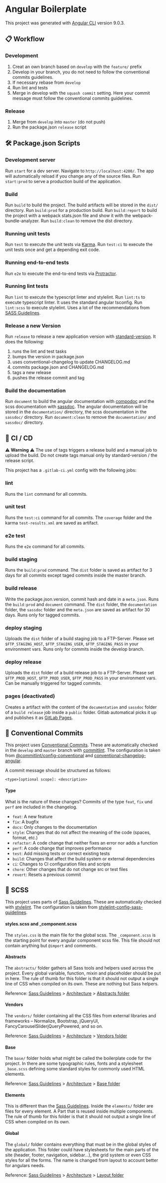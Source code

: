 # Angular Boilerplate

This project was generated with [Angular CLI](https://github.com/angular/angular-cli) version 9.0.3.

## 📋 Workflow

### Development

1. Creat an own branch based on `develop` with the `feature/` prefix
2. Develop in your branch, you do not need to follow the conventional commits guidelines.
3. If necessary rebase from `develop`
4. Run lint and tests
5. Merge in develop with the `squash commit` setting. Here your commit message must follow the conventional commits guidelines.

### Release

1. Merge from `develop` into `master` (do not push)
2. Run the package.json `release` script



## 🛠 Package.json Scripts

### Development server

Run `start` for a dev server. Navigate to `http://localhost:4200/`. The app will automatically reload if you change any of the source files.
Run `start:prod` to serve a production build of the application. 

### Build

Run `build` to build the project. The build artifacts will be stored in the `dist/` directory.
Run `build:prod` for a production build.
Run `build:report` to build the project with a webpack stats.json file and show it with the webpack-bundle-analyzer.
Run `build:clean` to remove the dist directory.

### Running unit tests

Run `test` to execute the unit tests via [Karma](https://karma-runner.github.io).
Run `test:ci` to execute the unit tests once and get a depending exit code.

### Running end-to-end tests

Run `e2e` to execute the end-to-end tests via [Protractor](http://www.protractortest.org/).

### Running lint tests

Run `lint` to execute the typescript linter and stylelint.
Run `lint:ts` to execute typescript linter. It uses the standard angular tsconfig.
Run `lint:scss` to execute stylelint. Uses a lot of the recommendations from [SASS Guidelines](https://sass-guidelin.es/).

### Release a new Version

Run `release` to release a new application version with [standard-version](https://github.com/conventional-changelog/standard-version).
It does the following:

1. runs the lint and test tasks
2. bumps the version in package.json
3. uses conventional-changelog to update CHANGELOG.md
4. commits package.json and CHANGELOG.md
5. tags a new release
6. pushes the release commit and tag

### Build the documentation

Run `document` to build the angular documentation with [compodoc](https://compodoc.app/) and the scss documentation with [sassdoc](http://sassdoc.com/). The angular documentation will be stored in the `documentation/` directory, the scss documentation in the `sassdoc/` directory.
Run `document:clean` to remove the `documentation/` and `sassdoc/` directory.



## 🤖 CI / CD

⚠ **Warning** ⚠ The use of tags triggers a release build and a manual job to upload the build. Do not create tags manual only by standard-version / the release script.

This project has a `.gitlab-ci.yml` config with the following jobs:

### lint
Runs the `lint` command for all commits.

### unit test
Runs the `test:ci` command for all commits. The `coverage` folder and the karma `test-results.xml` are saved as artifact.

### e2e test
Runs the `e2e` command for all commits.

### build staging
Runs the `build:prod` command. The `dist` folder is saved as artifact for 3 days for all commits except taged commits inside the master branch.

### build release
Write the package.json.version, commit hash and date in a `meta.json`. Runs the `build:prod` and `document` command. The `dist` folder, the `documentation` folder, the `sassdoc` folder and the `meta.json` are saved as artifact for 30 days. Runs only for tagged commits.

### deploy staging
Uploads the `dist` folder of a build staging job to a FTP-Server. Please set `$FTP_STAGING_HOST`, `$FTP_STAGING_USER`, `$FTP_STAGING_PASS` in your environment vars. Runs only for commits inside the develop branch.

### deploy release
Uploads the `dist` folder of a build release job to a FTP-Server. Please set `$FTP_PROD_HOST`, `$FTP_PROD_USER`, `$FTP_PROD_PASS` in your environment vars. Can be manually triggered for tagged commits.

### pages (deactivated)
Creates a artifact with the content of the `documentation` and `sassdoc` folder of a `build release` job inside a `public` folder. Gitlab automatical picks it up and publishes it as [GitLab Pages](https://docs.gitlab.com/ee/user/project/pages/).



## 🔏 Conventional Commits

This project uses [Conventional Commits](https://www.conventionalcommits.org/). These are automatically checked in the `develop` and `master` branch with [commitlint](https://conventional-changelog.github.io/commitlint/#/).
The configuration is taken from [@commitlint/config-conventional](https://www.npmjs.com/package/@commitlint/config-conventional) and [conventional-changelog-angular](https://www.npmjs.com/package/conventional-changelog-angular).

A commit message should be structured as follows:

`<type>[optional scope]: <description>`

#### Type

What is the nature of these changes? Commits of the type `feat`, `fix` und `perf` are included in the changelog.

- `feat`: A new feature
- `fix`: A bugfix
- `docs`: Only changes to the documentation
- `style`: Changes that do not affect the meaning of the code (spaces, format, etc.)
- `refactor`: A code change that neither fixes an error nor adds a function
- `perf`: A code change that improves performance
- `test`: Add missing tests or correct existing tests
- `build`: Changes that affect the build system or external dependencies
- `ci`: Changes to CI configuration files and scripts
- `chore`: Other changes that do not change src or test files
- `revert`: Resets a previous commit



## 🎀 SCSS

This project uses parts of [Sass Guidelines](https://sass-guidelin.es). These are automatically checked with [stylelint](https://stylelint.io/).
The configuration is taken from [stylelint-config-sass-guidelines](https://github.com/bjankord/stylelint-config-sass-guidelines).

#### styles.scss and _component.scss

The `styles.css` is the main file for the global scss. The `_component.scss` is the starting point for every angular component scss file. This file should not contain anything but `@import` and comments.

#### Abstracts

The `abstracts/` folder gathers all Sass tools and helpers used across the project. Every global variable, function, mixin and placeholder should be put in here.
The rule of thumb for this folder is that it should not output a single line of CSS when compiled on its own. These are nothing but Sass helpers.

Reference: [Sass Guidelines](http://sass-guidelin.es/) > [Architecture](http://sass-guidelin.es/#architecture) > [Abstracts folder](http://sass-guidelin.es/#abstracts-folder)

#### Vendors

The `vendors/` folder containing all the CSS files from external libraries and frameworks – Normalize, Bootstrap, jQueryUI, FancyCarouselSliderjQueryPowered, and so on.

Reference: [Sass Guidelines](http://sass-guidelin.es/) > [Architecture](http://sass-guidelin.es/#architecture) > [Vendors folder](http://sass-guidelin.es/#vendors-folder)

#### Base

The `base/` folder holds what might be called the boilerplate code for the project. In there are some typographic rules, fonts and a stylesheet `_base.scss` defining some standard styles for commonly used HTML elements.

Reference: [Sass Guidelines](http://sass-guidelin.es/) > [Architecture](http://sass-guidelin.es/#architecture) > [Base folder](http://sass-guidelin.es/#base-folder)

#### Elements

This is different than the [Sass Guidelines](http://sass-guidelin.es/). Inside the `elements/` folder are files for every element. A Part that is reused inside multiple components.
The rule of thumb for this folder is that it should not output a single line of CSS when compiled on its own.

#### Global

The `global/` folder contains everything that must be in the global styles of the application. This folder could have stylesheets for the main parts of the site (header, footer, navigation, sidebar…), the grid system or even CSS styles for all the forms.
The name is changed from layout to account better for angulars needs.

Reference: [Sass Guidelines](http://sass-guidelin.es/) > [Architecture](http://sass-guidelin.es/#architecture) > [Layout folder](http://sass-guidelin.es/#layout-folder)
